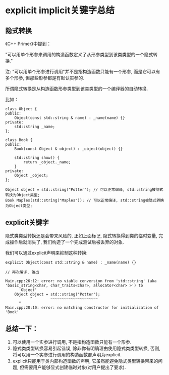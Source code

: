 # explicit implicit关键字总结

## 隐式转换

《C++ Primer》中提到：

"可以用单个形参来调用的构造函数定义了从形参类型到该类类型的一个隐式转换."

注: "可以用单个形参进行调用"并不是指构造函数只能有一个形参, 而是它可以有多个形参, 但那些形参都是有默认实参的.

所谓隐式转换是从构造函数形参类型到该类类型的一个编译器的自动转换.

比如：
```
class Object {
public:
    Object(const std::string & name) : _name(name) {}
private:
    std::string _name;
};

class Book {
public:
    Book(const Object & object) : _object(object) {}

    std::string show() {
        return _object._name;
    }
private:
    Object _object;
};

Object object = std::string("Potter"); // 可以正常编译, std::string被隐式转换为Object类型;
Book Maples(std::string("Maples")); // 可以正常编译, std::string被隐式转换为Object类型;
```

## explicit关键字

隐式类类型转换还是会带来风险的, 正如上面标记, 隐式转换得到类的临时变量, 完成操作后就消失了, 我们构造了一个完成测试后被丢弃的对象.

我们可以通过explicit声明来抑制这种转换:

```
explicit Object(const std::string & name) : _name(name) {}

// 再次编译, 输出

Main.cpp:26:12: error: no viable conversion from 'std::string' (aka 'basic_string<char, char_traits<char>, allocator<char> >') to
      'Object'
    Object object = std::string("Potter");
           ^        ~~~~~~~~~~~~~~~~~~~~~
      ^
Main.cpp:28:10: error: no matching constructor for initialization of 'Book'
```
## 总结一下：

1. 可以使用一个实参进行调用, 不是指构造函数只能有一个形参.
2. 隐式类类型转换容易引起错误, 除非你有明确理由使用隐式类类型转换, 否则, 将可以用一个实参进行调用的构造函数都声明为explicit. 
3. explicit只能用于类内部构造函数的声明, 它虽然能避免隐式类型转换带来的问题, 但需要用户能够显式创建临时对象(对用户提出了要求).